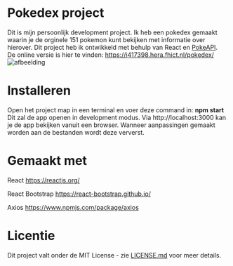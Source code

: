 # Pokedex project

Dit is mijn persoonlijk development project. Ik heb een pokedex gemaakt waarin je de orginele 151 pokemon kunt bekijken met informatie over hierover.
Dit project heb ik ontwikkeld met behulp van React en [PokeAPI](https://pokeapi.co/). <br/>
De online versie is hier te vinden: https://i417398.hera.fhict.nl/pokedex/
![afbeelding](https://user-images.githubusercontent.com/47569957/85998209-cb366380-ba0a-11ea-8d99-b6b642b7c235.png)

 
# Installeren

Open het project map in een terminal en voer deze command in:
<b>npm start</b><br/>
Dit zal de app openen in development modus.
Via http://localhost:3000 kan je de app bekijken vanuit een browser.
Wanneer aanpassingen gemaakt worden aan de bestanden wordt deze ververst.

# Gemaakt met

React
https://reactjs.org/

React Bootstrap
https://react-bootstrap.github.io/

Axios
https://www.npmjs.com/package/axios

# Licentie
Dit project valt onder de MIT License - zie [LICENSE.md](https://choosealicense.com/licenses/mit/) voor meer details.
